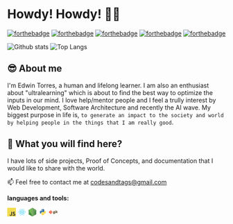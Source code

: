 # Howdy! Howdy! 👋🏼

[![forthebadge](https://img.shields.io/badge/Youtube-connect-%23E4405F.svg?&style=flat&logo=youtube)](https://www.youtube.com/@codesandtags)
[![forthebadge](https://img.shields.io/badge/Instagram-connect-%23E4405F.svg?&style=flat&logo=instagram)](https://www.instagram.com/codesandtags/)
[![forthebadge](https://img.shields.io/badge/Linkedin-connect-%230077B5.svg?&style=flat&logo=linkedin)](https://www.linkedin.com/in/edwintorresdeveloper/)
[![forthebadge](https://img.shields.io/badge/TikTok-connect-%23E4405F.svg?&style=flat&logo=tiktok)]([https://www.instagram.com/codesandtags/](https://www.tiktok.com/@codesandtags))
[![forthebadge](https://img.shields.io/badge/Twitter-connect-%23E4405F.svg?&style=flat&logo=twitter)]([https://www.youtube.com/@codesandtags](https://twitter.com/codesandtags))


![Github stats](https://github-readme-stats.vercel.app/api?username=codesandtags&show_icons=true&theme=radical&hide=stars&include_all_commits=true)
![Top Langs](https://github-readme-stats.vercel.app/api/top-langs/?username=codesandtags&layout=compact)


## 😎 About me

I'm Edwin Torres, a human and lifelong learner. I am also an enthusiast about "ultralearning" which is about to find the best way to optimize the inputs in our mind. I love help/mentor people and I feel a trully interest by Web Development, Software Architecture and recently the AI wave. My biggest purpose in life is, `to generate an impact to the society and world by helping people in the things that I am really good`.


## 🤔 What you will find here?

I have lots of side projects, Proof of Concepts, and documentation that I would like to share with the world.


📫 Feel free to contact me at codesandtags@gmail.com

**languages and tools:**  

<code><img height="20" src="https://raw.githubusercontent.com/github/explore/80688e429a7d4ef2fca1e82350fe8e3517d3494d/topics/javascript/javascript.png"></code>
<code><img height="20" src="https://raw.githubusercontent.com/github/explore/80688e429a7d4ef2fca1e82350fe8e3517d3494d/topics/react/react.png"></code>
<code><img height="20" src="https://raw.githubusercontent.com/github/explore/80688e429a7d4ef2fca1e82350fe8e3517d3494d/topics/nodejs/nodejs.png"></code>
<code><img height="20" src="https://raw.githubusercontent.com/github/explore/80688e429a7d4ef2fca1e82350fe8e3517d3494d/topics/python/python.png"></code>
<code><img height="20" src="https://raw.githubusercontent.com/github/explore/80688e429a7d4ef2fca1e82350fe8e3517d3494d/topics/git/git.png"></code>
